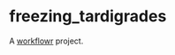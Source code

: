 # freezing_tardigrades

A [workflowr][] project.

[workflowr]: https://github.com/workflowr/workflowr
